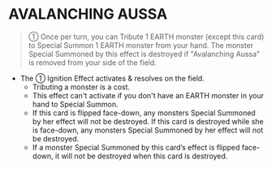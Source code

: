 
# AVALANCHING AUSSA  
> ① Once per turn, you can Tribute 1 EARTH monster (except this card) to Special Summon 1 EARTH monster from your hand. The monster Special Summoned by this effect is destroyed if "Avalanching Aussa" is removed from your side of the field.

*   The ① Ignition Effect activates & resolves on the field.
    *   Tributing a monster is a cost.
    *   This effect can't activate if you don't have an EARTH monster in your hand to Special Summon.
    *   If this card is flipped face-down, any monsters Special Summoned by her effect will not be destroyed. If this card is destroyed while she is face-down, any monsters Special Summoned by her effect will not be destroyed.
    *   If a monster Special Summoned by this card’s effect is flipped face-down, it will not be destroyed when this card is destroyed.

  
